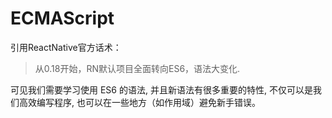 # ECMAScript

引用ReactNative官方话术：

> 从0.18开始，RN默认项目全面转向ES6，语法大变化.

可见我们需要学习使用 ES6 的语法, 并且新语法有很多重要的特性, 不仅可以是我们高效编写程序, 也可以在一些地方（如作用域）避免新手错误。
